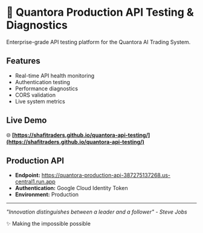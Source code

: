 # 🚀 Quantora Production API Testing & Diagnostics

Enterprise-grade API testing platform for the Quantora AI Trading System.

## Features
- Real-time API health monitoring
- Authentication testing
- Performance diagnostics  
- CORS validation
- Live system metrics

## Live Demo
🌐 **[https://shafitraders.github.io/quantora-api-testing/](https://shafitraders.github.io/quantora-api-testing/)**

## Production API
- **Endpoint:** https://quantora-production-api-387275137268.us-central1.run.app
- **Authentication:** Google Cloud Identity Token
- **Environment:** Production

---

*"Innovation distinguishes between a leader and a follower" - Steve Jobs*

✨ Making the impossible possible